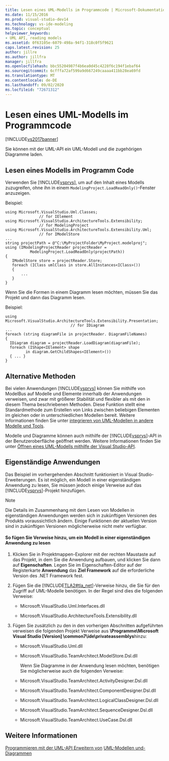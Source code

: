 ```yaml
---
title: Lesen eines UML-Modells im Programmcode | Microsoft-Dokumentation
ms.date: 11/15/2016
ms.prod: visual-studio-dev14
ms.technology: vs-ide-modeling
ms.topic: conceptual
helpviewer_keywords:
- UML API, reading models
ms.assetid: 0f63105e-6079-498a-94f1-318c0f5f9621
caps.latest.revision: 25
author: jillre
ms.author: jillfra
manager: jillfra
ms.openlocfilehash: bbc55204987f4b6ea0d45c4228f6c194f1ebaf64
ms.sourcegitcommit: 6cfffa72af599a9d667249caaaa411bb28ea69fd
ms.translationtype: MT
ms.contentlocale: de-DE
ms.lasthandoff: 09/02/2020
ms.locfileid: "72671312"
---
```

# <a name="read-a-uml-model-in-program-code"></a>Lesen eines UML-Modells im Programmcode
[!INCLUDE[vs2017banner](../includes/vs2017banner.md)]

Sie können mit der UML-API ein UML-Modell und die zugehörigen Diagramme laden.

## <a name="reading-a-model-in-program-code"></a><a name="Reading"></a> Lesen eines Modells im Programm Code
 Verwenden Sie [!INCLUDE[vsprvs](../includes/vsprvs-md.md)], um auf den Inhalt eines Modells zuzugreifen, ohne ihn in einem `ModelingProject.LoadReadOnly()`-Fenster anzuzeigen.

 Beispiel:

```
using Microsoft.VisualStudio.Uml.Classes;
               // for IElement
using Microsoft.VisualStudio.ArchitectureTools.Extensibility;
               // for ModelingProject
using Microsoft.VisualStudio.ArchitectureTools.Extensibility.Uml;
               // for IModelStore
...
string projectPath = @"C:\MyProjectFolder\MyProject.modelproj";
using (IModelingProjectReader projectReader =
           ModelingProject.LoadReadOnly(projectPath))
{
   IModelStore store = projectReader.Store;
   foreach (IClass umlClass in store.AllInstances<IClass>())
   {
       ...
   }
}
```

 Wenn Sie die Formen in einem Diagramm lesen möchten, müssen Sie das Projekt und dann das Diagramm lesen.

 Beispiel:

```
using Microsoft.VisualStudio.ArchitectureTools.Extensibility.Presentation;
                             // for IDiagram
...
foreach (string diagramFile in projectReader. DiagramFileNames)
{
  IDiagram diagram = projectReader.LoadDiagram(diagramFile);
  foreach (IShape<IElement> shape
         in diagram.GetChildShapes<IElement>())
  { ... }
}
```

## <a name="alternative-methods"></a>Alternative Methoden
 Bei vielen Anwendungen [!INCLUDE[vsprvs](../includes/vsprvs-md.md)] können Sie mithilfe von ModelBus auf Modelle und Elemente innerhalb der Anwendungen verweisen, und zwar mit größerer Stabilität und flexibler als mit den in diesem Thema beschriebenen Methoden. Diese Funktion stellt eine Standardmethode zum Erstellen von Links zwischen beliebigen Elementen im gleichen oder in unterschiedlichen Modellen bereit. Weitere Informationen finden Sie unter [integrieren von UML-Modellen in andere Modelle und Tools](../modeling/integrate-uml-models-with-other-models-and-tools.md).

 Modelle und Diagramme können auch mithilfe der [!INCLUDE[vsprvs](../includes/vsprvs-md.md)]-API in der Benutzeroberfläche geöffnet werden. Weitere Informationen finden Sie unter [Öffnen eines UML-Modells mithilfe der Visual Studio-API](../modeling/open-a-uml-model-by-using-the-visual-studio-api.md).

## <a name="stand-alone-applications"></a><a name="Standalone"></a> Eigenständige Anwendungen
 Das Beispiel im vorhergehenden Abschnitt funktioniert in Visual Studio-Erweiterungen. Es ist möglich, ein Modell in einer eigenständigen Anwendung zu lesen, Sie müssen jedoch einige Verweise auf das [!INCLUDE[vsprvs](../includes/vsprvs-md.md)]-Projekt hinzufügen.

> [!NOTE]
> Die Details im Zusammenhang mit dem Lesen von Modellen in eigenständigen Anwendungen werden sich in zukünftigen Versionen des Produkts voraussichtlich ändern. Einige Funktionen der aktuellen Version sind in zukünftigen Versionen möglicherweise nicht mehr verfügbar.

#### <a name="to-add-references-to-read-a-model-in-a-stand-alone-application"></a>So fügen Sie Verweise hinzu, um ein Modell in einer eigenständigen Anwendung zu lesen

1. Klicken Sie in Projektmappen-Explorer mit der rechten Maustaste auf das Projekt, in dem Sie die Anwendung aufbauen, und klicken Sie dann auf **Eigenschaften**. Legen Sie im Eigenschaften-Editor auf der Registerkarte **Anwendung** das **Ziel Framework** auf die erforderliche Version des .NET Framework fest.

2. Fügen Sie die [!INCLUDE[TLA2#tla_net](../includes/tla2sharptla-net-md.md)]-Verweise hinzu, die Sie für den Zugriff auf UML-Modelle benötigen. In der Regel sind dies die folgenden Verweise:

   - Microsoft.VisualStudio.Uml.Interfaces.dll

   - Microsoft.VisualStudio.ArchitectureTools.Extensibility.dll

3. Fügen Sie zusätzlich zu den in den vorherigen Abschnitten aufgeführten verweisen die folgenden Projekt Verweise aus **\Programme\Microsoft Visual Studio [Version] \common7\ide\privateassemblys**hinzu:

   - Microsoft.VisualStudio.Uml.dll

   - Microsoft.VisualStudio.TeamArchitect.ModelStore.Dsl.dll

     Wenn Sie Diagramme in der Anwendung lesen möchten, benötigen Sie möglicherweise auch die folgenden Verweise:

   - Microsoft.VisualStudio.TeamArchitect.ActivityDesigner.Dsl.dll

   - Microsoft.VisualStudio.TeamArchitect.ComponentDesigner.Dsl.dll

   - Microsoft.VisualStudio.TeamArchitect.LogicalClassDesigner.Dsl.dll

   - Microsoft.VisualStudio.TeamArchitect.SequenceDesigner.Dsl.dll

   - Microsoft.VisualStudio.TeamArchitect.UseCase.Dsl.dll

## <a name="see-also"></a>Weitere Informationen
 [Programmieren mit der UML-API Erweitern von](../modeling/programming-with-the-uml-api.md) [UML-Modellen und-Diagrammen](../modeling/extend-uml-models-and-diagrams.md)
